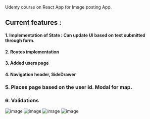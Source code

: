 Udemy course on React App for Image posting App.

## Current features :
#### 1. Implementation of State : Can update UI based on text submitted through form.
#### 2. Routes implementation
#### 3. Added users page
#### 4. Navigation header, SideDrawer
### 5. Places page based on the user id. Modal for map.
### 6. Validations

![image](https://github.com/leeaanair/ReactAppInsta/assets/36276816/ec7f04c0-120f-4efc-9aef-fdc2a791d2a9)
![image](https://github.com/leeaanair/ReactAppInsta/assets/36276816/f12bed74-fda2-4a3d-824d-f476bb53d563)
![image](https://github.com/leeaanair/ReactAppInsta/assets/36276816/4a4bb565-aa6d-4d3d-8930-4d7feb44db0c)
![image](https://github.com/leeaanair/ReactAppInsta/assets/36276816/615c6c86-e445-4866-b001-93160f815ca5)



